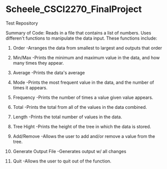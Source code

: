 # Scheele_CSCI2270_FinalProject
Test Repository

Summary of Code:
Reads in a file that contains a list of numbers. Uses differen't functions to manipulate the data input. These functions include: 

1) Order
  -Arranges the data from smallest to largest and outputs that order

2) Min/Max
  -Prints the minimum and maximum value in the data, and how many times they appear.
  
3) Average
  -Prints the data's average
  
4) Mode
  -Prints the most frequent value in the data, and the number of times it appears.
  
5) Frequency
  -Prints the number of times a value given value appears.
  
6) Total
  -Prints the total from all of the values in the data combined.
  
7) Length
  -Prints the total number of values in the data.

8) Tree Hight
  -Prints the height of the tree in which the data is stored.
  
9) Add/Remove
  -Allows the user to add and/or remove a value from the tree.

10) Generate Output File
  -Generates output w/ all changes
  
11) Quit
  -Allows the user to quit out of the function.
  
  
  
